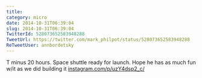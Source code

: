 ```yaml
---
title: 
category: micro
date: 2014-10-31T06:39:04
slug: 2014-10-31T06:39:04
TwitterId: 528073652583948288
TweetUrl: https://twitter.com/mark_philpot/status/528073652583948288
ReTweetUser: annbordetsky
---
```


<i class="fa fa-retweet" aria-hidden="true"></i> T minus 20 hours. Space shuttle ready for launch. Hope he has as much fun w/it as we did building it [instagram.com/p/uzY4dsp2_c/](http://instagram.com/p/uzY4dsp2_c/)